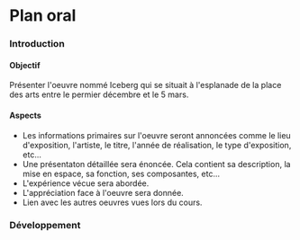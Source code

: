 # Plan oral
### Introduction
#### Objectif
Présenter l'oeuvre nommé Iceberg qui se situait à l'esplanade de la place des arts entre le permier décembre et le 5 mars. 
#### Aspects
- Les informations primaires sur l'oeuvre seront annoncées comme le lieu d'exposition, l'artiste, le titre, l'année de réalisation, le type d'exposition, etc... 
- Une présentaton détaillée sera énoncée. Cela contient sa description, la mise en espace, sa fonction, ses composantes, etc...
- L'expérience vécue sera abordée. 
- L'appréciation face à l'oeuvre sera donnée.
- Lien avec les autres oeuvres vues lors du cours. 

### Développement
